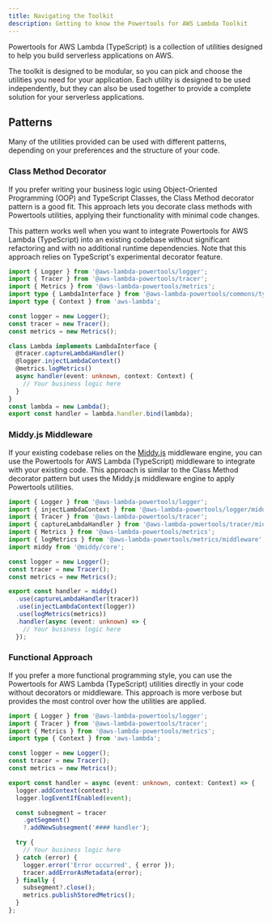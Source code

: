 ```yaml
---
title: Navigating the Toolkit
description: Getting to know the Powertools for AWS Lambda Toolkit
---
```


<!-- markdownlint-disable MD043 -->

Powertools for AWS Lambda (TypeScript) is a collection of utilities designed to help you build serverless applications on AWS.

The toolkit is designed to be modular, so you can pick and choose the utilities you need for your application. Each utility is designed to be used independently, but they can also be used together to provide a complete solution for your serverless applications.

## Patterns

Many of the utilities provided can be used with different patterns, depending on your preferences and the structure of your code.

### Class Method Decorator

If you prefer writing your business logic using Object-Oriented Programming (OOP) and TypeScript Classes, the Class Method decorator pattern is a good fit. This approach lets you decorate class methods with Powertools utilities, applying their functionality with minimal code changes.

This pattern works well when you want to integrate Powertools for AWS Lambda (TypeScript) into an existing codebase without significant refactoring and with no additional runtime dependencies. Note that this approach relies on TypeScript's experimental decorator feature.

```ts
import { Logger } from '@aws-lambda-powertools/logger';
import { Tracer } from '@aws-lambda-powertools/tracer';
import { Metrics } from '@aws-lambda-powertools/metrics';
import type { LambdaInterface } from '@aws-lambda-powertools/commons/types';
import type { Context } from 'aws-lambda';

const logger = new Logger();
const tracer = new Tracer();
const metrics = new Metrics();

class Lambda implements LambdaInterface {
  @tracer.captureLambdaHandler()
  @logger.injectLambdaContext()
  @metrics.logMetrics()
  async handler(event: unknown, context: Context) {
    // Your business logic here
  }
}
const lambda = new Lambda();
export const handler = lambda.handler.bind(lambda);
```

### Middy.js Middleware

If your existing codebase relies on the [Middy.js](https://middy.js.org/docs/) middleware engine, you can use the Powertools for AWS Lambda (TypeScript) middleware to integrate with your existing code. This approach is similar to the Class Method decorator pattern but uses the Middy.js middleware engine to apply Powertools utilities.

```ts
import { Logger } from '@aws-lambda-powertools/logger';
import { injectLambdaContext } from '@aws-lambda-powertools/logger/middleware';
import { Tracer } from '@aws-lambda-powertools/tracer';
import { captureLambdaHandler } from '@aws-lambda-powertools/tracer/middleware';
import { Metrics } from '@aws-lambda-powertools/metrics';
import { logMetrics } from '@aws-lambda-powertools/metrics/middleware';
import middy from '@middy/core';

const logger = new Logger();
const tracer = new Tracer();
const metrics = new Metrics();

export const handler = middy()
  .use(captureLambdaHandler(tracer))
  .use(injectLambdaContext(logger))
  .use(logMetrics(metrics))
  .handler(async (event: unknown) => {
    // Your business logic here
  });
```

### Functional Approach

If you prefer a more functional programming style, you can use the Powertools for AWS Lambda (TypeScript) utilities directly in your code without decorators or middleware. This approach is more verbose but provides the most control over how the utilities are applied.

```ts
import { Logger } from '@aws-lambda-powertools/logger';
import { Tracer } from '@aws-lambda-powertools/tracer';
import { Metrics } from '@aws-lambda-powertools/metrics';
import type { Context } from 'aws-lambda';

const logger = new Logger();
const tracer = new Tracer();
const metrics = new Metrics();

export const handler = async (event: unknown, context: Context) => {
  logger.addContext(context);
  logger.logEventIfEnabled(event);

  const subsegment = tracer
    .getSegment()
    ?.addNewSubsegment('#### handler');

  try {
    // Your business logic here
  } catch (error) {
    logger.error('Error occurred', { error });
    tracer.addErrorAsMetadata(error);
  } finally {
    subsegment?.close();
    metrics.publishStoredMetrics();
  }
};
```

